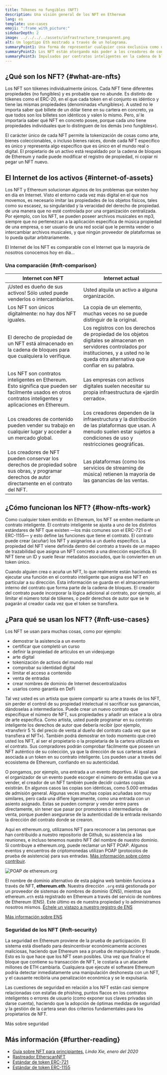 ```yaml
---
title: Tókenes no fungibles (NFT)
description: Una visión general de los NFT en Ethereum
lang: es
template: use-cases
emoji: ":frame_with_picture:"
sidebarDepth: 2
image: ../../../../assets/infrastructure_transparent.png
alt: Un logotipo Eth mostrado a través de un holograma.
summaryPoint1: Una forma de representar cualquier cosa exclusiva como un activo de Ethereum.
summaryPoint2: Los NFT están otorgando más poder a los creadores de contenido que nunca.
summaryPoint3: Impulsados por contratos inteligentes en la cadena de bloques de Ethereum.
---
```


## ¿Qué son los NFT? {#what-are-nfts}

Los NFT son tókenes individualmente únicos. Cada NFT tiene diferentes propiedades (no fungibles) y es probable que no abunde. Es distinto de tókenes como el ERC-20, en el que cada token en el conjunto es idéntico y tiene las mismas propiedades (denominadas «fungibles»). A usted no le importa saber qué billete de un dólar tiene en su cartera en concreto, ya que todos son los billetes son idénticos y valen lo mismo. Pero, _sí_ le importaría saber qué NFT en concreto posee, porque cada uno tiene propiedades individuales que lo distinguen de los demás («no fungibles»).

El carácter único de cada NFT permite la tokenización de cosas como arte, bienes coleccionables, o incluso bienes raíces, donde cada NFT específico es único y representa algo específico que es único en el mundo real o digital. El propietario de un activo está respaldado por la cadena de bloques de Ethereum y nadie puede modificar el registro de propiedad, ni copiar ni pegar un NFT nuevo.

<YouTube id="Xdkkux6OxfM" />

## El Internet de los activos {#internet-of-assets}

Los NFT y Ethereum solucionan algunos de los problemas que existen hoy en día en Internet. Visto el entorno cada vez más digital en el que nos movemos, es necesario imitar las propiedades de los objetos físicos, tales como su escasez, su singularidad y la veracidad del derecho de propiedad. de una manera que no esté controlada por una organización centralizada. Por ejemplo, con los NFT, se pueden poseer archivos musicales en mp3, siempre que no pertenezcan a la aplicación específica de música propiedad de una empresa, o ser usuario de una red social que le permita vender o intercambiar archivos musicales, y que ningún proveedor de plataformas se lo pueda quitar arbitrariamente.

El Internet de los NFT es comparable con el Internet que la mayoría de nosotros conocemos hoy en día...

### Una comparación {#nft-comparison}

| Internet con NFT                                                                                                                                            | Internet actual                                                                                                                                                                                  |
| ----------------------------------------------------------------------------------------------------------------------------------------------------------- | ------------------------------------------------------------------------------------------------------------------------------------------------------------------------------------------------ |
| ¡Usted es dueño de sus activos! Sólo usted puede venderlos o intercambiarlos.                                                                               | Usted alquila un activo a alguna organización.                                                                                                                                                   |
| Los NFT son únicos digitalmente: no hay dos NFT iguales.                                                                                                    | La copia de un elemento, muchas veces no se puede distinguir de la original.                                                                                                                     |
| El derecho de propiedad de un NFT está almacenado en la cadena de bloques para que cualquiera lo verifique.                                                 | Los registros con los derechos de propiedad de los objetos digitales se almacenan en servidores controlados por instituciones, y a usted no le queda otra alternativa que confiar en su palabra. |
| Los NFT son contratos inteligentes en Ethereum. Esto significa que pueden ser facilmente usados en otros contratos inteligentes y aplicaciones en Ethereum. | Las empresas con activos digitales suelen necesitar su propia infraestructura de «jardín cerrado».                                                                                               |
| Los creadores de contenido pueden vender su trabajo en cualquier lugar y acceder a un mercado global.                                                       | Los creadores dependen de la infraestructura y la distribución de las plataformas que usan. A menudo suelen estar sujetos a condiciones de uso y restricciones geográficas.                      |
| Los creadores de NFT pueden conservar los derechos de propiedad sobre sus obras, y programar derechos de autor directamente en el contrato del NFT.         | Las plataformas (como los servicios de streaming de música) retienen la mayoría de las ganancias de las ventas.                                                                                  |

## ¿Cómo funcionan los NFT? {#how-nfts-work}

Como cualquier token emitido en Ethereum, los NFT se emiten mediante un contrato inteligente. El contrato inteligente se ajusta a uno de los distintos estándares de NFT que existen —los más comunes son el ERC-721 o el ERC-1155— y esto define las funciones que tiene el contrato. El contrato puede crear (acuñar) los NFT y asignarlos a un dueño específico. La propiedad del NFT viene definida dentro del contrato a través de un mapeo de trazabilidad que asigna un NFT concreto a una dirección específica. El NFT tiene un ID y suele llevar metadatos asociados, que lo convierten en un token único.

Cuando alguien crea o acuña un NFT, lo que realmente están haciendo es ejecutar una función en el contrato inteligente que asigna ese NFT en particular a su dirección. Esta información se guarda en el almacenamiento interno del contrato que forma parte de la cadena de bloques. El creador del contrato puede incorporar la lógica adicional al contrato, por ejemplo, al limitar el número total de tókenes, o pedir derechos de autor que se le pagarán al creador cada vez que el token se transfiera.

## ¿Para qué se usan los NFT? {#nft-use-cases}

Los NFT se usan para muchas cosas, como por ejemplo:

- demostrar la asistencia a un evento
- certificar que completó un curso
- definir la propiedad de artículos en un videojuego
- arte digital
- tokenización de activos del mundo real
- comprobar su identidad digital
- limitar el acceso a contenido
- venta de entradas
- crear nombres de dominio de Internet descentralizados
- usarlos como garantía en DeFi

Tal vez usted es un artista que quiere compartir su arte a través de los NFT, sin perder el control de su propiedad intelectual ni sacrificar sus ganancias, dándoselas a intermediarios. Puede crear un nuevo contrato que especifique el número de NFT, sus propiedades y añadir un enlace a la obra de arte específica. Como artista, usted puede programar en su contrato inteligente los derechos de autor que debería recibir (por ejemplo, «transferir 5 % del precio de venta al dueño del contrato cada vez que se transfiera el NFT»). También podrá demostrar en todo momento que creó usted los NFT, al ser el propietario o la propietaria de la cartera utilizada en el contrato. Sus compradores podrán comprobar fácilmente que poseen un NFT auténtico de su colección, ya que la dirección de sus carteras estará asociada a un token en su contrato inteligente. Los pueden usar a través del ecosistema de Ethereum, confiando en su autenticidad.

O pongamos, por ejemplo, una entrada a un evento deportivo. Al igual que el organizador de un evento puede escoger el número de entradas que va a vender, el creador de un NFT también puede decidir cuántas copias existirán. En algunos casos las copias son idénticas, como 5.000 entradas de admisión general. Algunas veces muchas copias acuñadas son muy similares, pero cada una difiere ligeramente, como una entrada con un asiento asignado. Estas se pueden comprar y vender entre pares directamente, sin tener que pasar por promotores o intermediarios de venta, porque pueden asegurarse de la autenticidad de la entrada revisando la dirección del contrato donde se crearon.

Aquí en ethereum.org, utilizamos NFT para reconocer a las personas que han contribuido a nuestro repositorio de Github, su asistencia a las reuniones, e incluso tenemos nuestro NFT del nombre de nuestro dominio. Si contribuye a ethereum.org, puede reclamar un NFT POAP. Algunos eventos y encuentros de criptomonedas utilizan POAP (protocolos de prueba de asistencia) para sus entradas. [Más información sobre cómo contribuir](/contributing/#poap).

![POAP de ethereum.org](./poap.png)

El nombre de dominio alternativo de esta página web también funciona a través de NFT, **ethereum.eth**. Nuestra dirección `.org` está gestionada por un proveedor de sistemas de nombres de dominio (DNS), mientras que ethereum`.eth` está registrado en Ethereum a través del servicio de nombres de Ethereum (ENS). Este último es de nuestra propiedad y lo administramos nosotros mismos. [Échele un vistazo a nuestro registro de ENS](https://app.ens.domains/name/ethereum.eth)

[Más información sobre ENS](https://app.ens.domains)

<Divider />

### Seguridad de los NFT {#nft-security}

La seguridad en Ethereum proviene de la prueba de participación. El sistema está diseñado para desincentivar económicamente acciones maliciosas, haciendo que Ethereum sea a prueba de manipulación y fraude. Esto es lo que hace que los NFT sean posibles. Una vez que finalice el bloque que contiene su transacción de NFT, le costaría a un atacante millones de ETH cambiarla. Cualquiera que ejecute el software Ethereum podría detectar inmediatamente una manipulación deshonesta con un NFT, y el causante recibiría una penalización económica y se le expulsaría.

Las cuestiones de seguridad en relación a los NFT están casi siempre relacionadas con estafas de phishing, puntos flacos en los contratos inteligentes o errores de usuario (como exponer sus claves privadas sin darse cuenta), haciendo que la adopción de óptimas medidas de seguridad y la gestión de la cartera sean dos criterios fundamentales para los propietarios de NFT.

<ButtonLink to="/security/">
  Más sobre seguridad
</ButtonLink>

## Más información {#further-reading}

- [Guía sobre NFT para principiantes](https://linda.mirror.xyz/df649d61efb92c910464a4e74ae213c4cab150b9cbcc4b7fb6090fc77881a95d), _Linda Xie, enero del 2020_
- [Rastreador EtherscanNFT](https://etherscan.io/nft-top-contracts)
- [Estándar de token ERC-721](/developers/docs/standards/tokens/erc-721/)
- [Estándar de token ERC-1155](/developers/docs/standards/tokens/erc-1155/)

<Divider />

<QuizWidget quizKey="nfts" />
